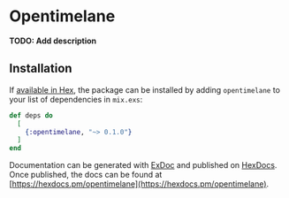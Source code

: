 # Opentimelane

**TODO: Add description**

## Installation

If [available in Hex](https://hex.pm/docs/publish), the package can be installed
by adding `opentimelane` to your list of dependencies in `mix.exs`:

```elixir
def deps do
  [
    {:opentimelane, "~> 0.1.0"}
  ]
end
```

Documentation can be generated with [ExDoc](https://github.com/elixir-lang/ex_doc)
and published on [HexDocs](https://hexdocs.pm). Once published, the docs can
be found at [https://hexdocs.pm/opentimelane](https://hexdocs.pm/opentimelane).

